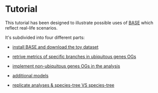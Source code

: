 # Tutorial

This tutorial has been designed to illustrate possible uses of [BASE](https://github.com/for-giobbe/BASE) which reflect real-life scenarios.

It's subdivided into four different parts:

* [install BASE and download the toy dataset](https://github.com/for-giobbe/BASE/blob/master/tutorial_1.md)

* [retrive metrics of specific branches in ubiquitous genes OGs](https://github.com/for-giobbe/BASE/blob/master/tutorial_2.md)

* [implement non-ubiquitous genes OGs in the analysis](https://github.com/for-giobbe/BASE/blob/master/tutorial_3.md)

* [additional models](https://github.com/for-giobbe/BASE/blob/master/tutorial_4.md)

* [replicate analyses & species-tree VS species-tree](https://github.com/for-giobbe/BASE/blob/master/tutorial_5.md)
